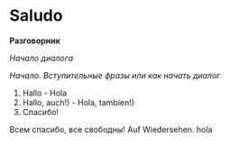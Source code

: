 # Saludo
**Разговорник**

*Начало диалога*

*Начало. Вступительные фразы или как начать диалог*

1. Hallo - Hola
2. Hallo, auch!) - Hola, tambien!)
3. Спасибо!

Всем спасибо, все свободны!
Auf Wiedersehen.
hola
